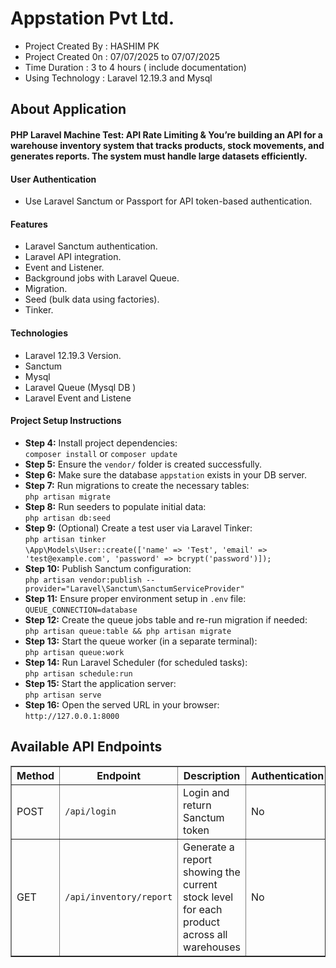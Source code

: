 # Appstation Pvt Ltd.
<ul>
    <li>Project Created By  : HASHIM PK  </li>
    <li>Project Created 0n  : 07/07/2025 to 07/07/2025 </li>
     <li>Time Duration      : 3 to 4 hours ( include documentation)  </li>
    <li>Using Technology    : Laravel 12.19.3 and Mysql  </li>
</ul>


<h2 style="font-weight: bold";>About Application</h2>
<h4> PHP Laravel Machine Test: API Rate Limiting &amp;
You’re building an API for a warehouse inventory system that tracks products,
stock movements, and generates reports. The system must handle large
datasets efficiently.</p>

<h4>User Authentication</h4>
<ul> 
<li>Use Laravel Sanctum or Passport for API token-based authentication.</li>
</ul>

<h4>Features</h4>
<ul>
  <li>Laravel Sanctum authentication.</li>
  <li>Laravel API integration.</li>
  <li>Event and Listener.</li>
  <li>Background jobs with Laravel Queue.</li>
  <li>Migration.</li>
  <li>Seed (bulk data using factories).</li>
  <li>Tinker.</li>
</ul>

<h4>Technologies</h4>
<ul>
  <li> Laravel 12.19.3  Version.</li>
  <li>Sanctum </li>
  <li>Mysql</li>
  <li> Laravel Queue (Mysql DB ) </li>
  <li> Laravel Event and Listene </li>
</ul>

<h4>Project Setup Instructions</h4>
<ul>
  <li><strong>Step 4:</strong> Install project dependencies:<br><code>composer install</code> or <code>composer update</code></li>
  
  <li><strong>Step 5:</strong> Ensure the <code>vendor/</code> folder is created successfully.</li>
  
  <li><strong>Step 6:</strong> Make sure the database <code>appstation</code> exists in your DB server.</li>
  
  <li><strong>Step 7:</strong> Run migrations to create the necessary tables:<br><code>php artisan migrate</code></li>
  
  <li><strong>Step 8:</strong> Run seeders to populate initial data:<br><code>php artisan db:seed</code></li>
  
  <li><strong>Step 9:</strong> (Optional) Create a test user via Laravel Tinker:<br>
    <code>php artisan tinker</code><br>
    <code>\App\Models\User::create(['name' => 'Test', 'email' => 'test@example.com', 'password' => bcrypt('password')]);</code>
  </li>
  
  <li><strong>Step 10:</strong> Publish Sanctum configuration:<br>
    <code>php artisan vendor:publish --provider="Laravel\Sanctum\SanctumServiceProvider"</code>
  </li>
  
  <li><strong>Step 11:</strong> Ensure proper environment setup in <code>.env</code> file:<br>
    <code>QUEUE_CONNECTION=database</code>
  </li>
  
  <li><strong>Step 12:</strong> Create the queue jobs table and re-run migration if needed:<br>
    <code>php artisan queue:table && php artisan migrate</code>
  </li>
  
  <li><strong>Step 13:</strong> Start the queue worker (in a separate terminal):<br>
    <code>php artisan queue:work</code>
  </li>
  
  <li><strong>Step 14:</strong> Run Laravel Scheduler (for scheduled tasks):<br>
    <code>php artisan schedule:run</code>
  </li>
  
  <li><strong>Step 15:</strong> Start the application server:<br>
    <code>php artisan serve</code>
  </li>
  
  <li><strong>Step 16:</strong> Open the served URL in your browser:<br>
    <code>http://127.0.0.1:8000</code>
  </li>
</ul>



<h2 style="font-weight: bold;">Available API Endpoints</h2>
<table border="1" cellpadding="6" cellspacing="0">
  <thead>
    <tr>
      <th>Method</th>
      <th>Endpoint</th>
      <th>Description</th>
      <th>Authentication</th>
    </tr>
  </thead>
  <tbody>
    <tr>
      <td>POST</td>
      <td><code>/api/login</code></td>
      <td>Login and return Sanctum token</td>
      <td>No</td>
    </tr>
      <tr>
      <td>GET</td>
      <td><code>/api/inventory/report</code></td>
      <td> Generate a report showing the current stock level for each product across all warehouses </td></td>
      <td>No</td>
    </tr>
  </tbody>
</table>
